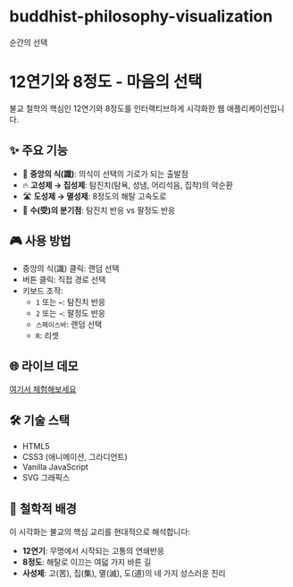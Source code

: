 # buddhist-philosophy-visualization
순간의 선택
# 12연기와 8정도 - 마음의 선택

불교 철학의 핵심인 12연기와 8정도를 인터랙티브하게 시각화한 웹 애플리케이션입니다.

## ✨ 주요 기능

- 🔄 **중앙의 식(識)**: 의식이 선택의 기로가 되는 출발점
- 🔥 **고성제 → 집성제**: 탐진치(탐욕, 성냄, 어리석음, 집착)의 악순환
- 🛣️ **도성제 → 멸성제**: 8정도의 해탈 고속도로
- 📍 **수(受)의 분기점**: 탐진치 반응 vs 팔정도 반응

## 🎮 사용 방법

- 중앙의 식(識) 클릭: 랜덤 선택
- 버튼 클릭: 직접 경로 선택
- 키보드 조작:
  - `1` 또는 `←`: 탐진치 반응
  - `2` 또는 `→`: 팔정도 반응
  - `스페이스바`: 랜덤 선택
  - `R`: 리셋

## 🌐 라이브 데모

[여기서 체험해보세요](https://youncd.github.io/buddhist-philosophy-visualization/)

## 🛠️ 기술 스택

- HTML5
- CSS3 (애니메이션, 그라디언트)
- Vanilla JavaScript
- SVG 그래픽스

## 📖 철학적 배경

이 시각화는 불교의 핵심 교리를 현대적으로 해석합니다:
- **12연기**: 무명에서 시작되는 고통의 연쇄반응
- **8정도**: 해탈로 이끄는 여덟 가지 바른 길
- **사성제**: 고(苦), 집(集), 멸(滅), 도(道)의 네 가지 성스러운 진리
